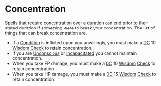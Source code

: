 # Concentration

Spells that require concentration over a duration can end prior to their stated duration if something were to break your concentration. The list of things that can break concentration are.

- If a [Condition](../Conditions/All%20Conditions.md) is inflicted upon you unwillingly, you must make a [DC](../Game%20Procedures/DC.md) 10 [Wisdom](../Player%20Characters/Chosen%20Statistics/Wisdom.md) [Check](../Game%20Procedures/Check.md) to retain concentration.
- If you are [Unconscious](../Conditions/Unconscious.md) or [Incapacitated](../Conditions/Incapacitated.md) you cannot maintain concentration.
- When you take FP damage, you must make a [DC](../Game%20Procedures/DC.md) 10 [Wisdom](../Player%20Characters/Chosen%20Statistics/Wisdom.md) [Check](../Game%20Procedures/Check.md) to retain concentration.
- When you take HP damage, you must make a [DC](../Game%20Procedures/DC.md) 15 [Wisdom](../Player%20Characters/Chosen%20Statistics/Wisdom.md) [Check](../Game%20Procedures/Check.md) to retain concentration.
